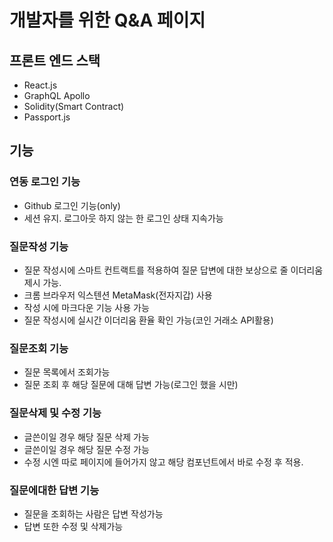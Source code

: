 # 개발자를 위한 Q&A 페이지

## 프론트 엔드 스택

- React.js 
- GraphQL Apollo 
- Solidity(Smart Contract)
- Passport.js

## 기능

### 연동 로그인 기능
  - Github 로그인 기능(only)
  - 세션 유지. 로그아웃 하지 않는 한 로그인 상태 지속가능

### 질문작성 기능
  - 질문 작성시에 스마트 컨트랙트를 적용하여 질문 답변에 대한 보상으로 줄 이더리움 제시 가능.
  - 크롬 브라우저 익스텐션 MetaMask(전자지갑) 사용
  - 작성 시에 마크다운 기능 사용 가능 
  - 질문 작성시에 실시간 이더리움 환율 확인 가능(코인 거래소 API활용)

### 질문조회 기능
  - 질문 목록에서 조회가능
  - 질문 조회 후 해당 질문에 대해 답변 가능(로그인 했을 시만)

### 질문삭제 및 수정 기능
  - 글쓴이일 경우 해당 질문 삭제 가능
  - 글쓴이일 경우 해당 질문 수정 가능
  - 수정 시엔 따로 페이지에 들어가지 않고 해당 컴포넌트에서 바로 수정 후 적용.

### 질문에대한 답변 기능
  - 질문을 조회하는 사람은 답변 작성가능
  - 답변 또한 수정 및 삭제가능
